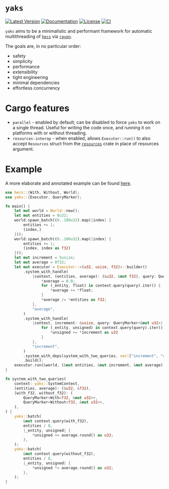 # `yaks`
[![Latest Version]][crates.io]
[![Documentation]][docs.rs]
[![License]][license link]
[![CI]][CI link]

[Latest Version]: https://img.shields.io/crates/v/yaks.svg
[crates.io]: https://crates.io/crates/yaks
[Documentation]: https://docs.rs/yaks/badge.svg
[docs.rs]: https://docs.rs/yaks
[License]: https://img.shields.io/crates/l/yaks.svg
[license link]: https://github.com/Ratysz/yaks/blob/master/LICENSE.md
[CI]: https://github.com/Ratysz/yaks/workflows/CI/badge.svg?branch=master
[CI link]: https://github.com/Ratysz/yaks/actions?query=workflow%3ACI

`yaks` aims to be a minimalistic and performant framework for automatic
multithreading of [`hecs`] via [`rayon`].

The goals are, in no particular order:
- safety
- simplicity
- performance
- extensibility
- tight engineering
- minimal dependencies
- effortless concurrency

[`hecs`]: https://crates.io/crates/hecs
[`rayon`]: https://crates.io/crates/rayon

# Cargo features

- `parallel` - enabled by default; can be disabled to force `yaks` to work on a single thread.
Useful for writing the code once, and running it on platforms with or without threading.
- `resources-interop` - when enabled, allows `Executor::run()` to also
accept `Resources` struct from the [`resources`] crate in place of resources argument.

[`resources`]: https://crates.io/crates/resources

# Example

A more elaborate and annotated example can be found [here](examples/convoluted.rs).

```rust
use hecs::{With, Without, World};
use yaks::{Executor, QueryMarker};

fn main() {
    let mut world = World::new();
    let mut entities = 0u32;
    world.spawn_batch((0..100u32).map(|index| {
        entities += 1;
        (index,)
    }));
    world.spawn_batch((0..100u32).map(|index| {
        entities += 1;
        (index, index as f32)
    }));
    let mut increment = 5usize;
    let mut average = 0f32;
    let mut executor = Executor::<(u32, usize, f32)>::builder()
        .system_with_handle(
            |context, (entities, average): (&u32, &mut f32), query: QueryMarker<&f32>| {
                *average = 0.0;
                for (_entity, float) in context.query(query).iter() {
                    *average += *float;
                }
                *average /= *entities as f32;
            },
            "average",
        )
        .system_with_handle(
            |context, increment: &usize, query: QueryMarker<&mut u32>| {
                for (_entity, unsigned) in context.query(query).iter() {
                    *unsigned += *increment as u32
                }
            },
            "increment",
        )
        .system_with_deps(system_with_two_queries, vec!["increment", "average"])
        .build();
    executor.run(&world, (&mut entities, &mut increment, &mut average));
}

fn system_with_two_queries(
    context: yaks::SystemContext,
    (entities, average): (&u32, &f32),
    (with_f32, without_f32): (
        QueryMarker<With<f32, &mut u32>>,
        QueryMarker<Without<f32, &mut u32>>,
    ),
) {
    yaks::batch(
        &mut context.query(with_f32),
        entities / 8,
        |_entity, unsigned| {
            *unsigned += average.round() as u32;
        },
    );
    yaks::batch(
        &mut context.query(without_f32),
        entities / 8,
        |_entity, unsigned| {
            *unsigned *= average.round() as u32;
        },
    );
}
```
